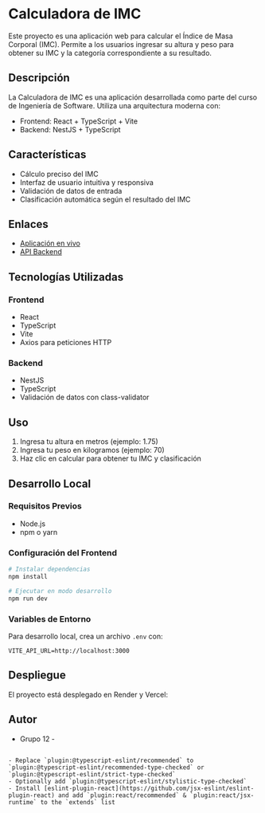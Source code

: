 # Calculadora de IMC

Este proyecto es una aplicación web para calcular el Índice de Masa Corporal (IMC). Permite a los usuarios ingresar su altura y peso para obtener su IMC y la categoría correspondiente a su resultado.

## Descripción

La Calculadora de IMC es una aplicación desarrollada como parte del curso de Ingeniería de Software. Utiliza una arquitectura moderna con:

- Frontend: React + TypeScript + Vite
- Backend: NestJS + TypeScript

## Características

- Cálculo preciso del IMC
- Interfaz de usuario intuitiva y responsiva
- Validación de datos de entrada
- Clasificación automática según el resultado del IMC

## Enlaces

- [Aplicación en vivo](https://2025-proyecto1-front-imc-sepia.vercel.app/)
- [API Backend](https://github.com/Joaco919/2025_proyecto1_back_imc)

## Tecnologías Utilizadas

### Frontend
- React
- TypeScript
- Vite
- Axios para peticiones HTTP

### Backend
- NestJS
- TypeScript
- Validación de datos con class-validator

## Uso

1. Ingresa tu altura en metros (ejemplo: 1.75)
2. Ingresa tu peso en kilogramos (ejemplo: 70)
3. Haz clic en calcular para obtener tu IMC y clasificación

## Desarrollo Local

### Requisitos Previos
- Node.js
- npm o yarn

### Configuración del Frontend
```bash
# Instalar dependencias
npm install

# Ejecutar en modo desarrollo
npm run dev
```

### Variables de Entorno
Para desarrollo local, crea un archivo `.env` con:
```
VITE_API_URL=http://localhost:3000
```

## Despliegue
El proyecto está desplegado en Render y Vercel:

## Autor
- Grupo 12 -
```

- Replace `plugin:@typescript-eslint/recommended` to `plugin:@typescript-eslint/recommended-type-checked` or `plugin:@typescript-eslint/strict-type-checked`
- Optionally add `plugin:@typescript-eslint/stylistic-type-checked`
- Install [eslint-plugin-react](https://github.com/jsx-eslint/eslint-plugin-react) and add `plugin:react/recommended` & `plugin:react/jsx-runtime` to the `extends` list
